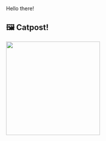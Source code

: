 Hello there!



## 🖼️ Catpost!

<sub>
    <img src="https://cdn2.thecatapi.com/images/MTU5MzAxNA.jpg" height="256">
</sub>

